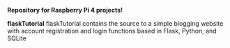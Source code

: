 **Repository for Raspberry Pi 4 projects!**

**flaskTutorial**
flaskTutorial contains the source to a simple blogging website with account registration and login functions based in Flask, Python, and SQLite
